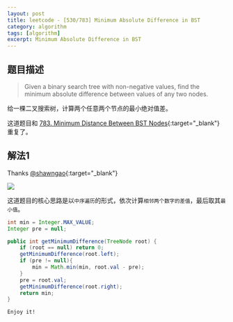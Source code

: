 ```yaml
---
layout: post
title: leetcode - [530/783] Minimum Absolute Difference in BST
category: algorithm
tags: [algorithm]
excerpt: Minimum Absolute Difference in BST
---
```


## 题目描述  

> Given a binary search tree with non-negative values, find the minimum absolute difference between values of any two nodes.    

给一棵二叉搜索树，计算两个任意两个节点的最小绝对值差。  

这道题目和 [783. Minimum Distance Between BST Nodes](https://leetcode.com/problems/minimum-distance-between-bst-nodes/){:target="_blank"}  重复了。  

## 解法1  


Thanks [@shawngao](https://leetcode.com/problems/minimum-absolute-difference-in-bst/discuss/99905/Two-Solutions-in-order-traversal-and-a-more-general-way-using-TreeSet){:target="_blank"}  

![](https://yyc-images.oss-cn-beijing.aliyuncs.com/leetcode_530.png)  

这道题目的核心思路是以`中序遍历`的形式，依次计算`相邻两个数字的差值`，最后取其`最小值`。    

``` java
int min = Integer.MAX_VALUE;
Integer pre = null;

public int getMinimumDifference(TreeNode root) {
    if (root == null) return 0;
    getMinimumDifference(root.left);
    if (pre != null){
        min = Math.min(min, root.val - pre);
    }
    pre = root.val;
    getMinimumDifference(root.right);
    return min;
}
```


`Enjoy it!`